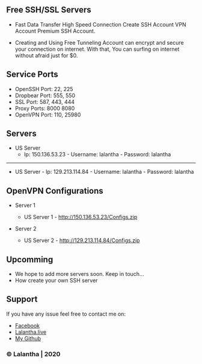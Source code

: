 ## Free SSH/SSL Servers

- Fast Data Transfer High Speed Connection Create SSH Account VPN Account Premium SSH Account.

- Creating and Using Free Tunneling Account can encrypt and secure your connection on internet. With that, You can surfing on internet without afraid just for $0.


## Service Ports

- OpenSSH Port: 22, 225
- Dropbear Port: 555, 550
- SSL Port: 587, 443, 444
- Proxy Ports: 8000 8080
- OpenVPN Port: 110, 25980


## Servers

   * US Server                                             
        - Ip: 150.136.53.23
         - Username: lalantha
         - Password: lalantha

   -------------------------

   * US Server
         - Ip: 129.213.114.84
         - Username: lalantha
         - Password: lalantha


## OpenVPN Configurations

   * Server 1
       - US Server 1 - http://150.136.53.23/Configs.zip
           
   * Server 2
       - US Server 2 - http://129.213.114.84/Configs.zip


## Upcomming

- We hope to add more servers soon. Keep in touch...
- How create your own SSH server


## Support 

If you have any issue feel free to contact me on: 
- [Facebook](https://www.facebook.com/lalanthamadushan82) 
- [Lalantha.live](http://lalantha.live/)
- [My Github](https://github.com/lalantham)


### &copy; Lalantha | 2020
